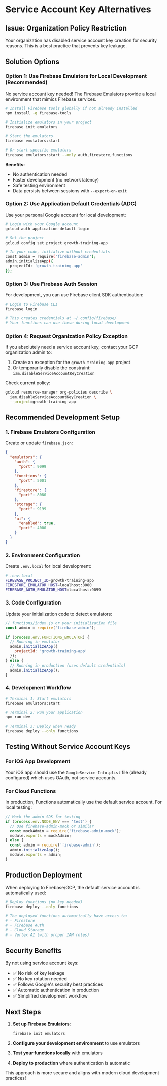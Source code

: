 # Service Account Key Alternatives

## Issue: Organization Policy Restriction
Your organization has disabled service account key creation for security reasons. This is a best practice that prevents key leakage.

## Solution Options

### Option 1: Use Firebase Emulators for Local Development (Recommended)
No service account key needed! The Firebase Emulators provide a local environment that mimics Firebase services.

```bash
# Install Firebase tools globally if not already installed
npm install -g firebase-tools

# Initialize emulators in your project
firebase init emulators

# Start the emulators
firebase emulators:start

# Or start specific emulators
firebase emulators:start --only auth,firestore,functions
```

**Benefits:**
- No authentication needed
- Faster development (no network latency)
- Safe testing environment
- Data persists between sessions with `--export-on-exit`

### Option 2: Use Application Default Credentials (ADC)
Use your personal Google account for local development:

```bash
# Login with your Google account
gcloud auth application-default login

# Set the project
gcloud config set project growth-training-app

# In your code, initialize without credentials
const admin = require('firebase-admin');
admin.initializeApp({
  projectId: 'growth-training-app'
});
```

### Option 3: Use Firebase Auth Session
For development, you can use Firebase client SDK authentication:

```bash
# Login to Firebase CLI
firebase login

# This creates credentials at ~/.config/firebase/
# Your functions can use these during local development
```

### Option 4: Request Organization Policy Exception
If you absolutely need a service account key, contact your GCP organization admin to:
1. Create an exception for the `growth-training-app` project
2. Or temporarily disable the constraint: `iam.disableServiceAccountKeyCreation`

Check current policy:
```bash
gcloud resource-manager org-policies describe \
  iam.disableServiceAccountKeyCreation \
  --project=growth-training-app
```

## Recommended Development Setup

### 1. Firebase Emulators Configuration
Create or update `firebase.json`:

```json
{
  "emulators": {
    "auth": {
      "port": 9099
    },
    "functions": {
      "port": 5001
    },
    "firestore": {
      "port": 8080
    },
    "storage": {
      "port": 9199
    },
    "ui": {
      "enabled": true,
      "port": 4000
    }
  }
}
```

### 2. Environment Configuration
Create `.env.local` for local development:

```bash
# .env.local
FIREBASE_PROJECT_ID=growth-training-app
FIRESTORE_EMULATOR_HOST=localhost:8080
FIREBASE_AUTH_EMULATOR_HOST=localhost:9099
```

### 3. Code Configuration
Update your initialization code to detect emulators:

```javascript
// functions/index.js or your initialization file
const admin = require('firebase-admin');

if (process.env.FUNCTIONS_EMULATOR) {
  // Running in emulator
  admin.initializeApp({
    projectId: 'growth-training-app'
  });
} else {
  // Running in production (uses default credentials)
  admin.initializeApp();
}
```

### 4. Development Workflow

```bash
# Terminal 1: Start emulators
firebase emulators:start

# Terminal 2: Run your application
npm run dev

# Terminal 3: Deploy when ready
firebase deploy --only functions
```

## Testing Without Service Account Keys

### For iOS App Development
Your iOS app should use the `GoogleService-Info.plist` file (already configured) which uses OAuth, not service accounts.

### For Cloud Functions
In production, Functions automatically use the default service account. For local testing:

```javascript
// Mock the admin SDK for testing
if (process.env.NODE_ENV === 'test') {
  // Use firebase-admin-mock or similar
  const mockAdmin = require('firebase-admin-mock');
  module.exports = mockAdmin;
} else {
  const admin = require('firebase-admin');
  admin.initializeApp();
  module.exports = admin;
}
```

## Production Deployment
When deploying to Firebase/GCP, the default service account is automatically used:

```bash
# Deploy functions (no key needed)
firebase deploy --only functions

# The deployed functions automatically have access to:
# - Firestore
# - Firebase Auth
# - Cloud Storage
# - Vertex AI (with proper IAM roles)
```

## Security Benefits
By not using service account keys:
- ✅ No risk of key leakage
- ✅ No key rotation needed
- ✅ Follows Google's security best practices
- ✅ Automatic authentication in production
- ✅ Simplified development workflow

## Next Steps

1. **Set up Firebase Emulators**:
   ```bash
   firebase init emulators
   ```

2. **Configure your development environment** to use emulators

3. **Test your functions locally** with emulators

4. **Deploy to production** where authentication is automatic

This approach is more secure and aligns with modern cloud development practices!